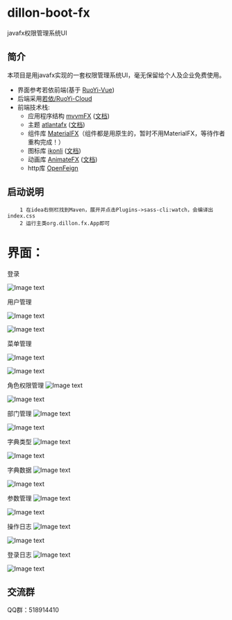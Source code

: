 # dillon-boot-fx

javafx权限管理系统UI

## 简介

本项目是用javafx实现的一套权限管理系统UI，毫无保留给个人及企业免费使用。

* 界面参考若依前端(基于 [RuoYi-Vue](https://gitee.com/y_project/RuoYi-Vue))
* 后端采用[若依/RuoYi-Cloud](https://gitee.com/y_project/RuoYi-Cloud)
* 前端技术栈:
    * 应用程序结构 [mvvmFX](https://github.com/sialcasa/mvvmFX) ([文档](https://github.com/sialcasa/mvvmFX/wiki))
    * 主题 [atlantafx](https://github.com/mkpaz/atlantafx) ([文档](https://mkpaz.github.io/atlantafx/))
    * 组件库 [MaterialFX](https://github.com/palexdev/MaterialFX)（组件都是用原生的，暂时不用MaterialFX，等待作者重构完成！）
    * 图标库 [ikonli](https://github.com/kordamp/ikonli) ([文档](https://kordamp.org/ikonli/))
    * 动画库 [AnimateFX](https://github.com/Typhon0/AnimateFX) ([文档](https://github.com/Typhon0/AnimateFX/wiki))
    * http库 [OpenFeign](https://github.com/OpenFeign/feign)

## 启动说明

```agsl
    1 在idea右侧栏找到Maven，展开并点击Plugins->sass-cli:watch，会编译出index.css
    2 运行主类org.dillon.fx.App即可
```


# 界面：

登录

![Image text](https://gitee.com/lwdillon/dillon-boot-fx/raw/main/readme/login.jpg)


用户管理

![Image text](https://gitee.com/lwdillon/dillon-boot-fx/raw/main/readme/user_dark.jpg)

![Image text](https://gitee.com/lwdillon/dillon-boot-fx/raw/main/readme/user-light.jpg)

菜单管理

![Image text](https://gitee.com/lwdillon/dillon-boot-fx/raw/main/readme/menu-dark.jpg)

![Image text](https://gitee.com/lwdillon/dillon-boot-fx/raw/main/readme/menu-light.jpg)

角色权限管理
![Image text](https://gitee.com/lwdillon/dillon-boot-fx/raw/main/readme/role-dark.jpg)

![Image text](https://gitee.com/lwdillon/dillon-boot-fx/raw/main/readme/role-light.jpg)

部门管理
![Image text](https://gitee.com/lwdillon/dillon-boot-fx/raw/main/readme/dept-dark.jpg)

![Image text](https://gitee.com/lwdillon/dillon-boot-fx/raw/main/readme/dept-light.jpg)

字典类型
![Image text](https://gitee.com/lwdillon/dillon-boot-fx/raw/main/readme/dicttype-dark.jpg)

![Image text](https://gitee.com/lwdillon/dillon-boot-fx/raw/main/readme/dicttype-light.jpg)

字典数据
![Image text](https://gitee.com/lwdillon/dillon-boot-fx/raw/main/readme/dictdata-dark.jpg)

![Image text](https://gitee.com/lwdillon/dillon-boot-fx/raw/main/readme/dictdata-light.jpg)

参数管理
![Image text](https://gitee.com/lwdillon/dillon-boot-fx/raw/main/readme/config-dark.jpg)

![Image text](https://gitee.com/lwdillon/dillon-boot-fx/raw/main/readme/config-light.jpg)

操作日志
![Image text](https://gitee.com/lwdillon/dillon-boot-fx/raw/main/readme/operlog-dark.jpg)

![Image text](https://gitee.com/lwdillon/dillon-boot-fx/raw/main/readme/operlog-light.jpg)

登录日志
![Image text](https://gitee.com/lwdillon/dillon-boot-fx/raw/main/readme/loginlog-dark.jpg)

![Image text](https://gitee.com/lwdillon/dillon-boot-fx/raw/main/readme/loginlog-light.jpg)


## 交流群

QQ群：518914410